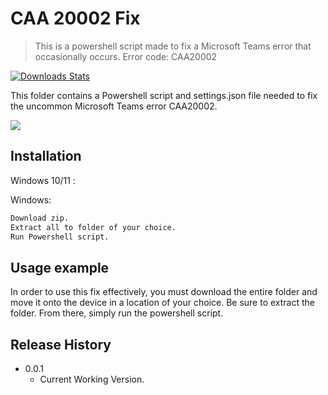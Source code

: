 # CAA 20002 Fix
> This is a powershell script made to fix a Microsoft Teams error that occasionally occurs. Error code: CAA20002

[![Downloads Stats][npm-downloads]][npm-url]

This folder contains a Powershell script and settings.json file needed to fix the uncommon Microsoft Teams error CAA20002. 

![]([header.png](https://www.technewstoday.com/wp-content/uploads/2022/08/Teams-Error-Code-CAA20002.webp))

## Installation

Windows 10/11 :

Windows:

```sh
Download zip.
Extract all to folder of your choice.
Run Powershell script.
```

## Usage example

In order to use this fix effectively, you must download the entire folder and move it onto the device in a location of your choice. Be sure to extract the folder. From there, simply run the powershell script.

## Release History

* 0.0.1
    * Current Working Version.

<!-- Markdown link & img dfn's -->
[npm-image]: https://img.shields.io/npm/v/datadog-metrics.svg?style=flat-square
[npm-url]: https://npmjs.org/package/datadog-metrics
[npm-downloads]: https://img.shields.io/npm/dm/datadog-metrics.svg?style=flat-square
[travis-image]: https://img.shields.io/travis/dbader/node-datadog-metrics/master.svg?style=flat-square
[travis-url]: https://travis-ci.org/dbader/node-datadog-metrics
[wiki]: https://github.com/yourname/yourproject/wiki
